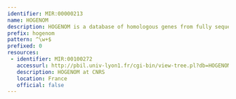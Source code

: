 ```yaml
---
identifier: MIR:00000213
name: HOGENOM
description: HOGENOM is a database of homologous genes from fully sequenced organisms (bacteria, archeae and eukarya). This collection references phylogenetic trees which can be retrieved using either UniProt accession numbers, or HOGENOM tree family identifier.
prefix: hogenom
pattern: ^\w+$
prefixed: 0
resources:
 - identifier: MIR:00100272
   accessurl: http://pbil.univ-lyon1.fr/cgi-bin/view-tree.pl?db=HOGENOM5&query=
   description: HOGENOM at CNRS
   location: France
   official: false
---
```

